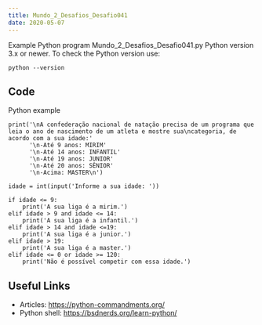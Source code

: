 ```yaml
---
title: Mundo_2_Desafios_Desafio041
date: 2020-05-07
---
```

Example Python program Mundo_2_Desafios_Desafio041.py
Python version 3.x or newer.
To check the Python version use:

    python --version


## Code

Python example

    print('\nA confederação nacional de natação precisa de um programa que leia o ano de nascimento de um atleta e mostre sua\ncategoria, de acordo com a sua idade:'
          '\n-Até 9 anos: MIRIM'
          '\n-Até 14 anos: INFANTIL'
          '\n-Até 19 anos: JUNIOR'
          '\n-Até 20 anos: SÊNIOR'
          '\n-Acima: MASTER\n')
    
    idade = int(input('Informe a sua idade: '))
    
    if idade <= 9:
        print('A sua liga é a mirim.')
    elif idade > 9 and idade <= 14:
        print('A sua liga é a infantil.')
    elif idade > 14 and idade <=19:
        print('A sua liga é a junior.')
    elif idade > 19:
        print('A sua liga é a master.')
    elif idade <= 0 or idade >= 120:
        print('Não é possível competir com essa idade.')
    

## Useful Links

- Articles: https://python-commandments.org/
- Python shell: https://bsdnerds.org/learn-python/
